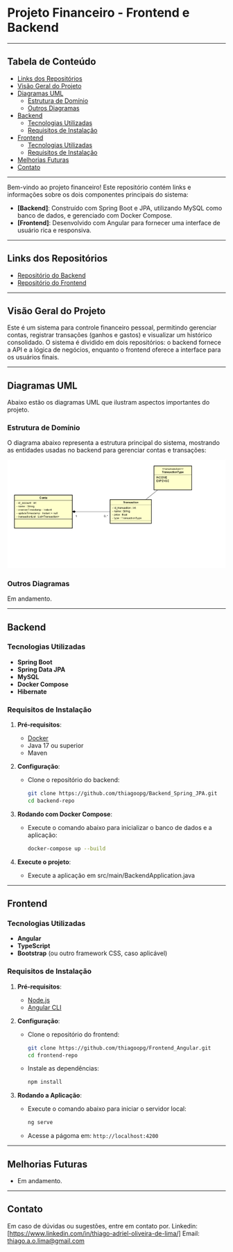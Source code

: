# Projeto Financeiro - Frontend e Backend

---

## Tabela de Conteúdo
- [Links dos Repositórios](#links-dos-repositórios)
- [Visão Geral do Projeto](#visão-geral-do-projeto)
- [Diagramas UML](#diagramas-uml)
  - [Estrutura de Domínio](#estrutura-de-domínio)
  - [Outros Diagramas](#outros-diagramas)
- [Backend](#backend)
  - [Tecnologias Utilizadas](#tecnologias-utilizadas)
  - [Requisitos de Instalação](#requisitos-de-instalação)
- [Frontend](#frontend)
  - [Tecnologias Utilizadas](#tecnologias-utilizadas-1)
  - [Requisitos de Instalação](#requisitos-de-instalação-1)
- [Melhorias Futuras](#melhorias-futuras)
- [Contato](#contato)

---

Bem-vindo ao projeto financeiro! Este repositório contém links e informações sobre os dois componentes principais do sistema:

- **[Backend]**: Construído com Spring Boot e JPA, utilizando MySQL como banco de dados, e gerenciado com Docker Compose.
- **[Frontend]**: Desenvolvido com Angular para fornecer uma interface de usuário rica e responsiva.

---

## Links dos Repositórios

- [Repositório do Backend](https://github.com/thiagoopg/Backend_Spring_JPA)
- [Repositório do Frontend](https://github.com/thiagoopg/Frontend_Angular)

---

## Visão Geral do Projeto

Este é um sistema para controle financeiro pessoal, permitindo gerenciar contas, registrar transações (ganhos e gastos) e visualizar um histórico consolidado. O sistema é dividido em dois repositórios: o backend fornece a API e a lógica de negócios, enquanto o frontend oferece a interface para os usuários finais.

---

## Diagramas UML

Abaixo estão os diagramas UML que ilustram aspectos importantes do projeto.

### Estrutura de Domínio

O diagrama abaixo representa a estrutura principal do sistema, mostrando as entidades usadas no backend para gerenciar contas e transações:

![Diagrama UML](./diagramas/estruturaBanco.png)

### Outros Diagramas

Em andamento.

---

## Backend

### Tecnologias Utilizadas

- **Spring Boot**
- **Spring Data JPA**
- **MySQL**
- **Docker Compose**
- **Hibernate**

### Requisitos de Instalação

1. **Pré-requisitos**:
   - [Docker](https://www.docker.com/)
   - Java 17 ou superior
   - Maven
2. **Configuração**:
   - Clone o repositório do backend:  
     ```bash
     git clone https://github.com/thiagoopg/Backend_Spring_JPA.git
     cd backend-repo
     ```
3. **Rodando com Docker Compose**:
   - Execute o comando abaixo para inicializar o banco de dados e a aplicação:
     ```bash
     docker-compose up --build
     ```

4. **Execute o projeto**:
   - Execute a aplicação em src/main/BackendApplication.java

---

## Frontend

### Tecnologias Utilizadas

- **Angular**
- **TypeScript**
- **Bootstrap** (ou outro framework CSS, caso aplicável)

### Requisitos de Instalação

1. **Pré-requisitos**:
   - [Node.js](https://nodejs.org/)
   - [Angular CLI](https://angular.io/cli)

2. **Configuração**:
   - Clone o repositório do frontend:  
     ```bash
     git clone https://github.com/thiagoopg/Frontend_Angular.git
     cd frontend-repo
     ```
   - Instale as dependências:
     ```bash
     npm install
     ```

3. **Rodando a Aplicação**:
   - Execute o comando abaixo para iniciar o servidor local:
     ```bash
     ng serve
     ```
   - Acesse a págoma em: `http://localhost:4200`
---

## Melhorias Futuras

- Em andamento.
---

## Contato

Em caso de dúvidas ou sugestões, entre em contato por.
Linkedin: [https://www.linkedin.com/in/thiago-adriel-oliveira-de-lima/]
Email: thiago.a.o.lima@gmail.com
